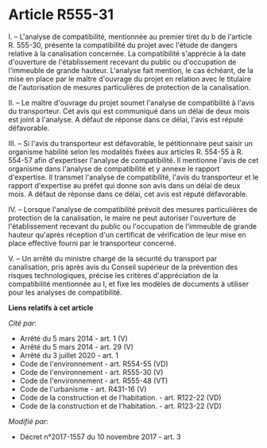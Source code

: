 # Article R555-31

I. – L'analyse de compatibilité, mentionnée au premier tiret du b de l'article R. 555-30, présente la compatibilité du projet
avec l'étude de dangers relative à la canalisation concernée. La compatibilité s'apprécie à la date d'ouverture de
l'établissement recevant du public ou d'occupation de l'immeuble de grande hauteur. L'analyse fait mention, le cas échéant,
de la mise en place par le maître d'ouvrage du projet en relation avec le titulaire de l'autorisation de mesures
particulières de protection de la canalisation.

II. – Le maître d'ouvrage du projet soumet l'analyse de compatibilité à l'avis du transporteur. Cet avis qui est communiqué
dans un délai de deux mois est joint à l'analyse. A défaut de réponse dans ce délai, l'avis est réputé défavorable.

III. – Si l'avis du transporteur est défavorable, le pétitionnaire peut saisir un organisme habilité selon les modalités
fixées aux articles R. 554-55 à R. 554-57 afin d'expertiser l'analyse de compatibilité. Il mentionne l'avis de cet organisme
dans l'analyse de compatibilité et y annexe le rapport d'expertise. Il transmet l'analyse de compatibilité, l'avis du
transporteur et le rapport d'expertise au préfet qui donne son avis dans un délai de deux mois. A défaut de réponse dans ce
délai, cet avis est réputé défavorable.

IV. – Lorsque l'analyse de compatibilité prévoit des mesures particulières de protection de la canalisation, le maire ne peut
autoriser l'ouverture de l'établissement recevant du public ou l'occupation de l'immeuble de grande hauteur qu'après
réception d'un certificat de vérification de leur mise en place effective fourni par le transporteur concerné.

V. – Un arrêté du ministre chargé de la sécurité du transport par canalisation, pris après avis du Conseil supérieur de la
prévention des risques technologiques, précise les critères d'appréciation de la compatibilité mentionnée au I, et fixe les
modèles de documents à utiliser pour les analyses de compatibilité.

**Liens relatifs à cet article**

_Cité par_:

  - Arrêté du 5 mars 2014 - art. 1 (V)
  - Arrêté du 5 mars 2014 - art. 29 (V)
  - Arrêté du 3 juillet 2020 - art. 1
  - Code de l'environnement - art. R554-55 (VD)
  - Code de l'environnement - art. R555-30 (V)
  - Code de l'environnement - art. R555-48 (VT)
  - Code de l'urbanisme - art. R431-16 (V)
  - Code de la construction et de l'habitation. - art. R122-22 (VD)
  - Code de la construction et de l'habitation. - art. R123-22 (VD)

_Modifié par_:

  - Décret n°2017-1557 du 10 novembre 2017 - art. 3
